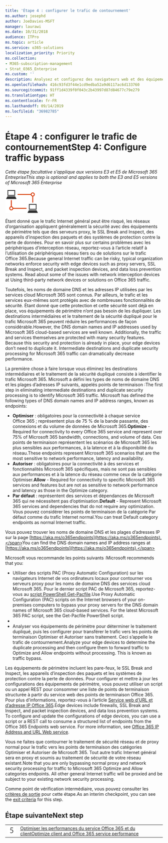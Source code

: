 ```yaml
---
title: 'Étape 4 : configurer le trafic de contournement'
ms.author: josephd
author: JoeDavies-MSFT
manager: laurawi
ms.date: 10/31/2018
audience: ITPro
ms.topic: article
ms.service: o365-solutions
localization_priority: Priority
ms.collection:
- M365-subscription-management
- Strat_O365_Enterprise
ms.custom: ''
description: Analysez et configurez des navigateurs web et des équipements de périmètre pour le trafic de contournement vers des emplacements Office 365 approuvés.
ms.openlocfilehash: 416c93fd3f44e1cd9edba52a9d6117ac6d133760
ms.sourcegitcommit: 91ff1d4339f0f043c2b43997d87d84677c79e279
ms.translationtype: HT
ms.contentlocale: fr-FR
ms.lasthandoff: 09/14/2019
ms.locfileid: "36982785"
---
```

# <a name="step-4-configure-traffic-bypass"></a><span data-ttu-id="8b572-103">Étape 4 : configurer le trafic de contournement</span><span class="sxs-lookup"><span data-stu-id="8b572-103">Step 4: Configure traffic bypass</span></span>

<span data-ttu-id="8b572-104">*Cette étape facultative s’applique aux versions E3 et E5 de Microsoft 365 Entreprise*</span><span class="sxs-lookup"><span data-stu-id="8b572-104">*This step is optional and applies to both the E3 and E5 versions of Microsoft 365 Enterprise*</span></span>

![](./media/deploy-foundation-infrastructure/networking_icon-small.png)

<span data-ttu-id="8b572-p101">Étant donné que le trafic Internet général peut être risqué, les réseaux d’organisation appliquent généralement la sécurité avec des équipements de périmètre tels que des serveurs proxy, le SSL Break and Inspect, des appareils d’inspection des paquets et des systèmes de protection contre la perte de données. Pour en savoir plus sur certains problèmes avec les périphériques d’interception réseau, reportez-vous à l’article relatif à l’utilisation de périphériques réseau tiers ou de solutions sur le trafic Office 365.</span><span class="sxs-lookup"><span data-stu-id="8b572-p101">Because general Internet traffic can be risky, typical organization networks enforce security with edge devices such as proxy servers, SSL Break and Inspect, and packet inspection devices, and data loss prevention systems. Read about some of the issues with network interception devices at Using third-party network devices or solutions on Office 365 traffic.</span></span>

<span data-ttu-id="8b572-p102">Toutefois, les noms de domaine DNS et les adresses IP utilisées par les services cloud Microsoft 365 sont connus. Par ailleurs, le trafic et les services eux-mêmes sont protégés avec de nombreuses fonctionnalités de sécurité. Étant donné que cette protection et cette sécurité sont déjà en place, vos équipements de périmètre n’ont pas besoin de les dupliquer. Les destinations intermédiaires et le traitement de la sécurité dupliqué pour le trafic Microsoft 365 peuvent réduire les performances de façon considérable.</span><span class="sxs-lookup"><span data-stu-id="8b572-p102">However, the DNS domain names and IP addresses used by Microsoft 365 cloud-based services are well known. Additionally, the traffic and services themselves are protected with many security features. Because this security and protection is already in place, your edge devices don’t need to duplicate it. Intermediate destinations and duplicate security processing for Microsoft 365 traffic can dramatically decrease performance.</span></span>

<span data-ttu-id="8b572-p103">La première chose à faire lorsque vous éliminez les destinations intermédiaires et le traitement de la sécurité dupliqué consiste à identifier le trafic Microsoft 365. Microsoft a défini les types de noms de domaine DNS et les plages d’adresses IP suivants, appelés points de terminaison :</span><span class="sxs-lookup"><span data-stu-id="8b572-p103">The first step in eliminating intermediate destinations and duplicate security processing is to identify Microsoft 365 traffic. Microsoft has defined the following types of DNS domain names and IP address ranges, known as endpoints:</span></span>

- <span data-ttu-id="8b572-113">**Optimiser** : obligatoires pour la connectivité à chaque service Office 365 ; représentent plus de 75 % de la bande passante, des connexions et du volume de données de Microsoft 365.</span><span class="sxs-lookup"><span data-stu-id="8b572-113">**Optimize** - Required for connectivity to every Office 365 service and represent over 75% of Microsoft 365 bandwidth, connections, and volume of data.</span></span> <span data-ttu-id="8b572-114">Ces points de terminaison représentent les scénarios de Microsoft 365 les plus sensibles aux performances, à la latence et à la disponibilité du réseau.</span><span class="sxs-lookup"><span data-stu-id="8b572-114">These endpoints represent Microsoft 365 scenarios that are the most sensitive to network performance, latency and availability.</span></span>
- <span data-ttu-id="8b572-115">**Autoriser** : obligatoires pour la connectivité à des services et fonctionnalités Microsoft 365 spécifiques, mais ne sont pas sensibles aux performances et à la latence du réseau comme ceux de la catégorie Optimiser.</span><span class="sxs-lookup"><span data-stu-id="8b572-115">**Allow** - Required for connectivity to specific Microsoft 365 services and features but are not as sensitive to network performance and latency as those in the Optimize category.</span></span>
 - <span data-ttu-id="8b572-116">**Par défaut** : représentent des services et dépendances de Microsoft 365 qui ne nécessitent pas d’optimisation.</span><span class="sxs-lookup"><span data-stu-id="8b572-116">**Default** - Represent Microsoft 365 services and dependencies that do not require any optimization.</span></span> <span data-ttu-id="8b572-117">Vous pouvez considérer les points de terminaison de la catégorie Par défaut comme du trafic Internet normal.</span><span class="sxs-lookup"><span data-stu-id="8b572-117">You can treat Default category endpoints as normal Internet traffic.</span></span>

<span data-ttu-id="8b572-118">Vous pouvez trouver les noms de domaine DNS et les plages d’adresses IP sur la page [https://aka.ms/o365endpoints](https://aka.ms/o365endpoints).</span><span class="sxs-lookup"><span data-stu-id="8b572-118">You can find the DNS domain names and IP address ranges at [https://aka.ms/o365endpoints](https://aka.ms/o365endpoints).</span></span>

<span data-ttu-id="8b572-119">Microsoft vous recommande les points suivants :</span><span class="sxs-lookup"><span data-stu-id="8b572-119">Microsoft recommends that you:</span></span>

- <span data-ttu-id="8b572-p106">Utiliser des scripts PAC (Proxy Automatic Configuration) sur les navigateurs Internet de vos ordinateurs locaux pour contourner vos serveurs proxy pour les noms de domaine DNS des services cloud Microsoft 365. Pour le dernier script PAC de Microsoft 365, reportez-vous au [script PowerShell Get-Pacfile](https://docs.microsoft.com/office365/enterprise/managing-office-365-endpoints#use-a-pac-file-for-direct-routing-of-vital-office-365-traffic).</span><span class="sxs-lookup"><span data-stu-id="8b572-p106">Use Proxy Automatic Configuration (PAC) scripts on the Internet browsers of your on-premises computers to bypass your proxy servers for the DNS domain names of Microsoft 365 cloud-based services. For the latest Microsoft 365 PAC script, see the Get-Pacfile PowerShell script.</span></span>
- 
- <span data-ttu-id="8b572-p107">Analyser vos équipements de périmètre pour déterminer le traitement dupliqué, puis les configurer pour transférer le trafic vers les points de terminaison Optimiser et Autoriser sans traitement. Ceci s’appelle le trafic de contournement.</span><span class="sxs-lookup"><span data-stu-id="8b572-p107">Analyze your edge devices to determine the duplicate processing and then configure them to forward traffic to Optimize and Allow endpoints without processing. This is known as traffic bypass.</span></span> 

<span data-ttu-id="8b572-p108">Les équipements de périmètre incluent les pare-feux, le SSL Break and Inspect, les appareils d’inspection des paquets et les systèmes de protection contre la perte de données. Pour configurer et mettre à jour les configurations des équipements de périmètre, vous pouvez utiliser un script ou un appel REST pour consommer une liste de points de terminaison structurée à partir du service web des points de terminaison Office 365. Pour plus d’informations, reportez-vous à l’article [Service web d’URL et d’adresse IP Office 365](https://docs.microsoft.com/office365/enterprise/office-365-ip-web-service).</span><span class="sxs-lookup"><span data-stu-id="8b572-p108">Edge devices include firewalls, SSL Break and Inspect, and packet inspection devices, and data loss prevention systems. To configure and update the configurations of edge devices, you can use a script or a REST call to consume a structured list of endpoints from the Office 365 Endpoints web service. For more information, see [Office 365 IP Address and URL Web service](https://docs.microsoft.com/office365/enterprise/office-365-ip-web-service).</span></span>

<span data-ttu-id="8b572-p109">Vous ne faites que contourner le traitement de sécurité réseau et de proxy normal pour le trafic vers les points de terminaison des catégories Optimiser et Autoriser de Microsoft 365. Tout autre trafic Internet général sera en proxy et soumis au traitement de sécurité de votre réseau existant.</span><span class="sxs-lookup"><span data-stu-id="8b572-p109">Note that you are only bypassing normal proxy and network security processing for traffic to Microsoft 365 Optimize and Allow categories endpoints. All other general Internet traffic will be proxied and be subject to your existing network security processing.</span></span>


<span data-ttu-id="8b572-129">Comme point de vérification intermédiaire, vous pouvez consulter les [critères de sortie](networking-exit-criteria.md#crit-networking-step4) pour cette étape.</span><span class="sxs-lookup"><span data-stu-id="8b572-129">As an interim checkpoint, you can see the [exit criteria](networking-exit-criteria.md#crit-networking-step4) for this step.</span></span>

## <a name="next-step"></a><span data-ttu-id="8b572-130">Étape suivante</span><span class="sxs-lookup"><span data-stu-id="8b572-130">Next step</span></span>

|||
|:-------|:-----|
|![](./media/stepnumbers/Step5.png)|[<span data-ttu-id="8b572-131">Optimiser les performances du service Office 365 et du client</span><span class="sxs-lookup"><span data-stu-id="8b572-131">Optimize client and Office 365 service performance</span></span>](networking-optimize-tcp-performance.md) |



